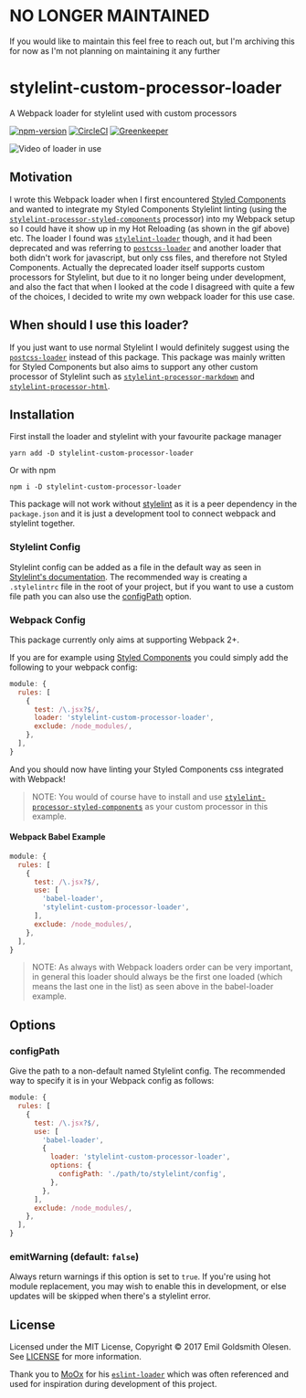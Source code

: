
# NO LONGER MAINTAINED

If you would like to maintain this feel free to reach out, but I'm archiving this for now as I'm not planning on maintaining it any further

# stylelint-custom-processor-loader 

A Webpack loader for stylelint used with custom processors

[![npm-version][npm-badge]][npm-url]
[![CircleCI][CircleCI-badge]][CircleCI-url]
[![Greenkeeper][Greenkeeper-badge]][Greenkeeper-url]

![Video of loader in use](https://i.imgur.com/4DVnnO8.gif)

## Motivation

I wrote this Webpack loader when I first encountered [Styled Components](https://www.styled-components.com/) and wanted to integrate my Styled Components Stylelint linting (using the [`stylelint-processor-styled-components`](https://github.com/styled-components/stylelint-processor-styled-components) processor) into my Webpack setup so I could have it show up in my Hot Reloading (as shown in the gif above) etc. The loader I found was [`stylelint-loader`](https://github.com/adrianhall/stylelint-loader) though, and it had been deprecated and was referring to [`postcss-loader`](https://www.npmjs.com/package/postcss-loader#stylelint) and another loader that both didn't work for javascript, but only css files, and therefore not Styled Components. Actually the deprecated loader itself supports custom processors for Stylelint, but due to it no longer being under development, and also the fact that when I looked at the code I disagreed with quite a few of the choices, I decided to write my own webpack loader for this use case.

## When should I use this loader?

If you just want to use normal Stylelint I would definitely suggest using the [`postcss-loader`](https://www.npmjs.com/package/postcss-loader#stylelint) instead of this package. This package was mainly written for Styled Components but also aims to support any other custom processor of Stylelint such as [`stylelint-processor-markdown`](https://github.com/mapbox/stylelint-processor-markdown) and [`stylelint-processor-html`](https://github.com/ccbikai/stylelint-processor-html).

## Installation

First install the loader and stylelint with your favourite package manager
```
yarn add -D stylelint-custom-processor-loader
```
Or with npm
```
npm i -D stylelint-custom-processor-loader
```

This package will not work without [stylelint](https://github.com/stylelint/stylelint) as it is a peer dependency in the `package.json` and it is just a development tool to connect webpack and stylelint together.

### Stylelint Config

Stylelint config can be added as a file in the default way as seen in [Stylelint's documentation](https://stylelint.io/user-guide/configuration/#loading-the-configuration-object). The recommended way is creating a `.stylelintrc` file in the root of your project, but if you want to use a custom file path you can also use the [configPath](https://github.com/emilgoldsmith/stylelint-custom-processor-loader/blob/master/README.md#configPath) option.

### Webpack Config

This package currently only aims at supporting Webpack 2+.

If you are for example using [Styled Components](https://www.styled-components.com/) you could simply add the following to your webpack config:
```js
module: {
  rules: [
    {
      test: /\.jsx?$/,
      loader: 'stylelint-custom-processor-loader',
      exclude: /node_modules/,
    },
  ],
}
```
And you should now have linting your Styled Components css integrated with Webpack!
> NOTE: You would of course have to install and use [`stylelint-processor-styled-components`](https://github.com/styled-components/stylelint-processor-styled-components) as your custom processor in this example.

#### Webpack Babel Example

```js
module: {
  rules: [
    {
      test: /\.jsx?$/,
      use: [
        'babel-loader',
        'stylelint-custom-processor-loader',
      ],
      exclude: /node_modules/,
    },
  ],
}
```
> NOTE: As always with Webpack loaders order can be very important, in general this loader should always be the first one loaded (which means the last one in the list) as seen above in the babel-loader example.

## Options
### configPath
Give the path to a non-default named Stylelint config. The recommended way to specify it is in your Webpack config as follows:
```js
module: {
  rules: [
    {
      test: /\.jsx?$/,
      use: [
        'babel-loader',
        {
          loader: 'stylelint-custom-processor-loader',
          options: {
            configPath: './path/to/stylelint/config',
          },
        },
      ],
      exclude: /node_modules/,
    },
  ],
}
```

### emitWarning (default: `false`)

Always return warnings if this option is set to `true`. If you're using hot module replacement, you may wish to enable this in development, or else updates will be skipped when there's a stylelint error.

## License

Licensed under the MIT License, Copyright © 2017 Emil Goldsmith Olesen. See [LICENSE](./LICENSE) for more information.

Thank you to [MoOx](https://github.com/MoOx) for his [`eslint-loader`](https://github.com/MoOx/eslint-loader) which was often referenced and used for inspiration during development of this project.


[CircleCI-badge]: https://img.shields.io/circleci/project/github/emilgoldsmith/stylelint-custom-processor-loader/master.svg
[CircleCI-url]: https://circleci.com/gh/emilgoldsmith/stylelint-custom-processor-loader/tree/master
[Greenkeeper-badge]: https://badges.greenkeeper.io/emilgoldsmith/stylelint-custom-processor-loader.svg
[Greenkeeper-url]: https://greenkeeper.io
[npm-badge]: https://img.shields.io/npm/v/stylelint-custom-processor-loader.svg
[npm-url]: https://www.npmjs.com/package/stylelint-custom-processor-loader
